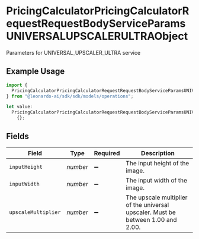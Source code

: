 # PricingCalculatorPricingCalculatorRequestRequestBodyServiceParamsUNIVERSALUPSCALERULTRAObject

Parameters for UNIVERSAL_UPSCALER_ULTRA service

## Example Usage

```typescript
import {
  PricingCalculatorPricingCalculatorRequestRequestBodyServiceParamsUNIVERSALUPSCALERULTRAObject,
} from "@leonardo-ai/sdk/sdk/models/operations";

let value:
  PricingCalculatorPricingCalculatorRequestRequestBodyServiceParamsUNIVERSALUPSCALERULTRAObject =
    {};
```

## Fields

| Field                                                                            | Type                                                                             | Required                                                                         | Description                                                                      |
| -------------------------------------------------------------------------------- | -------------------------------------------------------------------------------- | -------------------------------------------------------------------------------- | -------------------------------------------------------------------------------- |
| `inputHeight`                                                                    | *number*                                                                         | :heavy_minus_sign:                                                               | The input height of the image.                                                   |
| `inputWidth`                                                                     | *number*                                                                         | :heavy_minus_sign:                                                               | The input width of the image.                                                    |
| `upscaleMultiplier`                                                              | *number*                                                                         | :heavy_minus_sign:                                                               | The upscale multiplier of the universal upscaler. Must be between 1.00 and 2.00. |